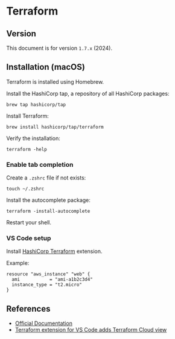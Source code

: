 # Terraform

## Version

This document is for version `1.7.x` (2024).


## Installation (macOS)

Terraform is installed using Homebrew.

Install the HashiCorp tap, a repository of all HashiCorp packages:
```shell
brew tap hashicorp/tap
```

Install Terraform:
```shell
brew install hashicorp/tap/terraform
```

Verify the installation:
```shell
terraform -help
```


### Enable tab completion

Create a `.zshrc` file if not exists:
```shell
touch ~/.zshrc
```

Install the autocomplete package:
```shell
terraform -install-autocomplete
```

Restart your shell.

### VS Code setup

Install [HashiCorp Terraform](https://marketplace.visualstudio.com/items?itemName=HashiCorp.terraform) extension.

Example:
```hcl
resource "aws_instance" "web" {
  ami           = "ami-a1b2c3d4"
  instance_type = "t2.micro"
}
```


## References

- [Official Documentation](https://developer.hashicorp.com/terraform)
- [Terraform extension for VS Code adds Terraform Cloud view](https://www.hashicorp.com/blog/terraform-extension-for-vs-code-adds-terraform-cloud-view)